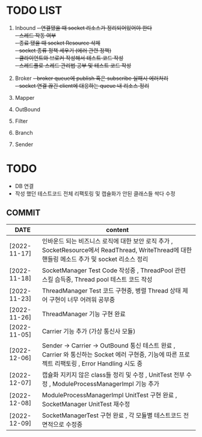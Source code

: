 # TODO LIST

1. Inbound
   ~~- 연결됐을 때 socket 리소스가 정리되어있어야 한다~~<br/>
   ~~- 스레드 작동 여부~~<br/>
   ~~- 종료 됐을 때 socket Resource 삭제~~<br/>
   ~~- socket 종류 정책 세우기 (에러 관련 정책)~~<br/>
   ~~- 클라이언트와 브로커 작성해서 테스트 코드 작성~~<br/>
   ~~- 스레드풀로 스레드 관리법 공부 및 테스트 코드 작성~~<br/>

2. Broker
   ~~- broker queue에 publish 혹은 subscribe 실패시 에러처리~~<br/>
   ~~- socket 연결 끊긴 client에 대응하는 queue 내 리소스 정리~~<br/>
3. Mapper
4. OutBound
5. Filter
6. Branch
7. Sender

# TODO

- DB 연결
- 작성 했던 테스트코드 전체 리팩토링 및 캡슐화가 안된 클래스들 싹다 수정

## COMMIT

| DATE         | content                                                                                                        |
|--------------|----------------------------------------------------------------------------------------------------------------|
| [2022-11-17] | 인바운드 되는 비즈니스 로직에 대한 보안 로직 추가 , SocketResource에서 ReadThread, WriteThread에 대한 핸들링 메소드 추가 및 socket 리소스 정리         |                                                                                                            |                                                                                                     |
| [2022-11-18] | SocketManager Test Code 작성중 , ThreadPool 관련 스킬 습득중, Thread pool 테스트 코드 작성                                      |                                                                                                            |                                                                                                     |
| [2022-11-23] | ThreadManager Test 코드 구현중, 병렬 Thread 상태 제어 구현이 너무 어려워 공부중                                                      |                                                                                                            |                                                                                                     |
| [2022-11-26] | ThreadManager 기능 구현 완료                                                                                         |                                                                                                            |                                                                                                     |
| [2022-11-05] | Carrier 기능 추가 (가상 통신사 모듈)                                                                                      |                                                                                                            |                                                                                                     |
| [2022-12-06] | Sender -> Carrier -> OutBound 통신 테스트 완료 , Carrier 와 통신하는 Socket 에러 구현중, 기능에 따른 프로젝트 리팩토링 , Error Handling 시도 중 |                                                                                                            |                                                                                                     |
| [2022-12-07] | 캡슐화 지키지 않은 class들 정리 및 수정 , UnitTest 전부 수정 , ModuleProcessManagerImpl 기능 추가                                    |                                                                                                            |                                                                                                     |
| [2022-12-08] | ModuleProcessManagerImpl UnitTest 구현 완료 , SocketManager UnitTest 재수정                                           |                                                                                                            |                                                                                                     |
| [2022-12-09] | SocketManagerTest 구현 완료 , 각 모듈별 테스트코드 전면적으로 수정중                                                                |                                                                                                            |                                                                                                     |
